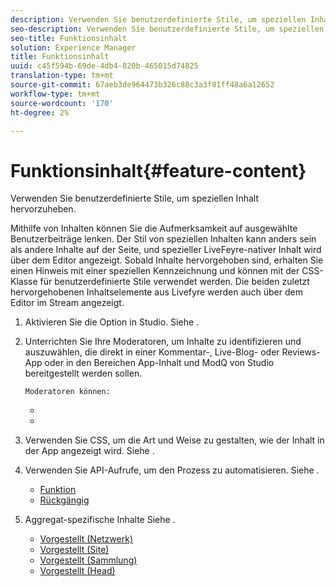```yaml
---
description: Verwenden Sie benutzerdefinierte Stile, um speziellen Inhalt hervorzuheben.
seo-description: Verwenden Sie benutzerdefinierte Stile, um speziellen Inhalt hervorzuheben.
seo-title: Funktionsinhalt
solution: Experience Manager
title: Funktionsinhalt
uuid: c45f594b-69de-4db4-820b-465015d74825
translation-type: tm+mt
source-git-commit: 67aeb3de964473b326c88c3a3f81ff48a6a12652
workflow-type: tm+mt
source-wordcount: '170'
ht-degree: 2%

---
```



# Funktionsinhalt{#feature-content}

Verwenden Sie benutzerdefinierte Stile, um speziellen Inhalt hervorzuheben.

Mithilfe von Inhalten können Sie die Aufmerksamkeit auf ausgewählte Benutzerbeiträge lenken. Der Stil von speziellen Inhalten kann anders sein als andere Inhalte auf der Seite, und spezieller LiveFeyre-nativer Inhalt wird über dem Editor angezeigt. Sobald Inhalte hervorgehoben sind, erhalten Sie einen Hinweis mit einer speziellen Kennzeichnung und können mit der CSS-Klasse für benutzerdefinierte Stile verwendet werden. Die beiden zuletzt hervorgehobenen Inhaltselemente aus Livefyre werden auch über dem Editor im Stream angezeigt.

1. Aktivieren Sie die Option in Studio. Siehe [](../c-app-customizations/t-enable-featuring-content-in-studio.md#t_enable_featuring_content_in_studio).
1. Unterrichten Sie Ihre Moderatoren, um Inhalte zu identifizieren und auszuwählen, die direkt in einer Kommentar-, Live-Blog- oder Reviews-App oder in den Bereichen App-Inhalt und ModQ von Studio bereitgestellt werden sollen.

       Moderatoren können:
   
   * [](../c-app-customizations/t-select-content-to-feature-from-studio.md#select_content_to_feature_from_studio)
   * [](../c-app-customizations/t-select-content-to-feature.md#t_select_content_to_feature)

1. Verwenden Sie CSS, um die Art und Weise zu gestalten, wie der Inhalt in der App angezeigt wird. Siehe [](../c-app-customizations/c-use-css-to-style-featured-content.md#c_use_css_to_style_featured_content).
1. Verwenden Sie API-Aufrufe, um den Prozess zu automatisieren. Siehe [](../c-app-customizations/c-feature-apis.md#c_feature_apis).

   * [Funktion](#c_feature_apis/section_jpw_nqw_xz)
   * [Rückgängig](#c_feature_apis/section_knh_mqw_xz)

1. Aggregat-spezifische Inhalte Siehe [](../c-app-customizations/c-aggregated-featured-content-using-the-featured-apis.md#c_aggregated_featured_content_using_the_featured_apis).

   * [Vorgestellt (Netzwerk)](#c_aggregated_featured_content_using_the_featured_apis/section_cgm_1nw_xz)
   * [Vorgestellt (Site)](#c_aggregated_featured_content_using_the_featured_apis/section_lq5_ymw_xz)
   * [Vorgestellt (Sammlung)](#c_aggregated_featured_content_using_the_featured_apis/section_kgc_xmw_xz)
   * [Vorgestellt (Head)](#c_aggregated_featured_content_using_the_featured_apis/section_n4b_lmw_xz)

